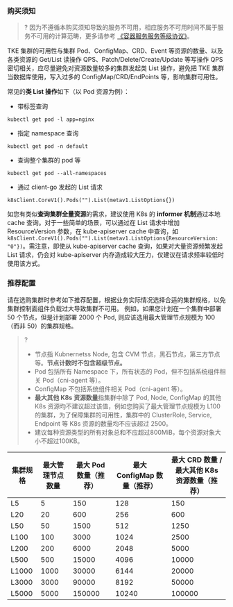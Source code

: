 
### 购买须知

>? 因为不遵循本购买须知导致的服务不可用，相应服务不可用时间不属于服务不可用的计算范畴，更多请参考 [《容器服务服务等级协议》](https://intl.cloud.tencent.com/document/product/457/12356)。

TKE 集群的可用性与集群 Pod、ConfigMap、CRD、Event 等资源的数量、以及各类资源的 Get/List 读操作 QPS、Patch/Delete/Create/Update 等写操作 QPS 密切相关，应尽量避免对资源数量较多的集群发起类 List 操作，避免把 TKE 集群当数据库使用，写入过多的 ConfigMap/CRD/EndPoints 等，影响集群可用性。

常见的**类 List 操作**如下（以 Pod 资源为例）：
- 带标签查询
```
kubectl get pod -l app=nginx
```
- 指定 namespace 查询
```
kubectl get pod -n default
```
- 查询整个集群的 pod 等
```
kubectl get pod --all-namespaces
```
- 通过 client-go 发起的 List 请求
```
k8sClient.CoreV1().Pods("").List(metav1.ListOptions{})
```

如您有类似**查询集群全量资源**的需求，建议使用 K8s 的 **informer 机制**通过本地 cache 查询。对于一些简单的场景，可以通过在 List 请求中增加 ResourceVersion 参数，在 kube-apiserver cache 中查询，如 `k8sClient.CoreV1().Pods("").List(metav1.ListOptions{ResourceVersion: "0"})`。需注意，即使从 kube-apiserver cache 查询，如果对大量资源频繁发起 List 请求，仍会对 kube-apiserver 内存造成较大压力，仅建议在请求频率较低时使用该方式。

### 推荐配置
请在选购集群时参考如下推荐配置，根据业务实际情况选择合适的集群规格，以免集群控制面组件负载过大导致集群不可用。
例如，如果您计划在一个集群中部署 50 个节点，但是计划部署 2000 个 Pod, 则应该选用最大管理节点规模为 100（而非 50）的集群规格。
>? 
>- 节点指 Kubnernetss Node, 包含 CVM 节点，黑石节点，第三方节点等。**节点计数时不包含超级节点。**
>- Pod 包括所有 Namespace 下，所有状态的 Pod，但不包括系统组件相关 Pod（cni-agent 等）。
>- ConfigMap 不包括系统组件相关 Pod（cni-agent 等）。
>- **最大其他 K8s 资源数量**指集群中除了 Pod, Node, ConfigMap 的其他 K8s 资源均不建议超过该值，例如您购买了最大管理节点规模为 L100 的集群，为了保障集群的可用性，集群中的 ClusterRole, Service, Endpoint 等 K8s 资源的数量均不应该超过 2500。
>- 建议每种资源类型的所有对象总和不应超过800MiB，每个资源对象大小不超过100KB。
>

| 集群规格| 最大管理节点数量 | 最大 Pod 数量（推荐） | 最大 ConfigMap 数量（推荐） | 最大 CRD 数量 / 最大其他 K8s 资源数量（推荐） | 
| ---------------- | ------------------- | ------------------------- | ------------------- |------------------- |
| L5           | 5                | 150                 | 128                        | 150                 | 
| L20           | 20               | 600                 | 256                       | 600                 |
| L50 | 50               | 1500                | 512                     | 1250                |
| L100   | 100              | 3000                | 1024                    | 2500                |
| L200     | 200              | 6000                | 2048                    | 5000                |
| L500 | 500              | 15000               | 4096                   | 10000               |
| L1000 | 1000             | 30000               | 6144                     | 20000               |
| L3000  | 3000             | 90000               | 8192                  | 50000              |
| L5000 | 5000             | 150000              | 10240                     | 100000              |
